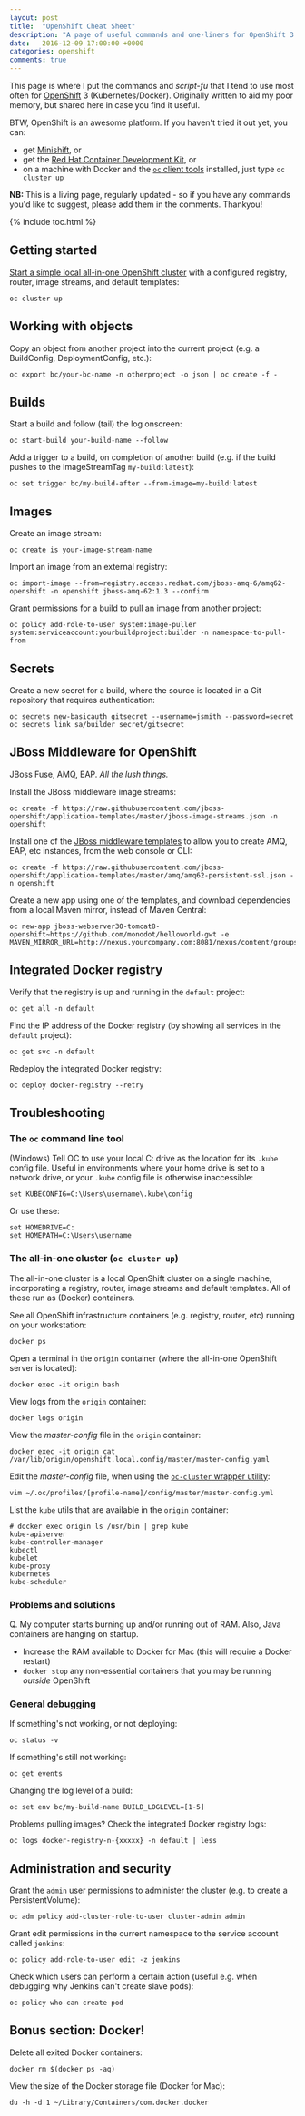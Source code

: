 ```yaml
---
layout: post
title:  "OpenShift Cheat Sheet"
description: "A page of useful commands and one-liners for OpenShift 3 - including builds, deployments, and troubleshooting."
date:   2016-12-09 17:00:00 +0000
categories: openshift
comments: true
---
```


This page is where I put the commands and _script-fu_ that I tend to use most often for [OpenShift][os] 3 (Kubernetes/Docker). Originally written to aid my poor memory, but shared here in case you find it useful.

BTW, OpenShift is an awesome platform. If you haven't tried it out yet, you can:

- get [Minishift][minishift], or
- get the [Red Hat Container Development Kit][cdk], or
- on a machine with Docker and the [`oc` client tools][occlient] installed, just type `oc cluster up`

**NB:** This is a living page, regularly updated - so if you have any commands you'd like to suggest, please add them in the comments. Thankyou!

{% include toc.html %}

## Getting started

[Start a simple local all-in-one OpenShift cluster][clusterup] with a configured registry, router, image streams, and default templates:

    oc cluster up

## Working with objects

Copy an object from another project into the current project (e.g. a BuildConfig, DeploymentConfig, etc.):

    oc export bc/your-bc-name -n otherproject -o json | oc create -f -

## Builds

Start a build and follow (tail) the log onscreen:

    oc start-build your-build-name --follow

Add a trigger to a build, on completion of another build (e.g. if the build pushes to the ImageStreamTag `my-build:latest`):

    oc set trigger bc/my-build-after --from-image=my-build:latest

## Images

Create an image stream:

    oc create is your-image-stream-name

Import an image from an external registry:

    oc import-image --from=registry.access.redhat.com/jboss-amq-6/amq62-openshift -n openshift jboss-amq-62:1.3 --confirm

Grant permissions for a build to pull an image from another project:

    oc policy add-role-to-user system:image-puller system:serviceaccount:yourbuildproject:builder -n namespace-to-pull-from

## Secrets

Create a new secret for a build, where the source is located in a Git repository that requires authentication:

    oc secrets new-basicauth gitsecret --username=jsmith --password=secret
    oc secrets link sa/builder secret/gitsecret

## JBoss Middleware for OpenShift

JBoss Fuse, AMQ, EAP. _All the lush things._

Install the JBoss middleware image streams:

    oc create -f https://raw.githubusercontent.com/jboss-openshift/application-templates/master/jboss-image-streams.json -n openshift

Install one of the [JBoss middleware templates][jbosstpl] to allow you to create AMQ, EAP, etc instances, from the web console or CLI:

    oc create -f https://raw.githubusercontent.com/jboss-openshift/application-templates/master/amq/amq62-persistent-ssl.json -n openshift

Create a new app using one of the templates, and download dependencies from a local Maven mirror, instead of Maven Central:

    oc new-app jboss-webserver30-tomcat8-openshift~https://github.com/monodot/helloworld-gwt -e MAVEN_MIRROR_URL=http://nexus.yourcompany.com:8081/nexus/content/groups/public/

## Integrated Docker registry

Verify that the registry is up and running in the `default` project:

    oc get all -n default

Find the IP address of the Docker registry (by showing all services in the `default` project):

    oc get svc -n default

Redeploy the integrated Docker registry:

    oc deploy docker-registry --retry

## Troubleshooting

### The `oc` command line tool

(Windows) Tell OC to use your local C: drive as the location for its `.kube` config file. Useful in environments where your home drive is set to a network drive, or your `.kube` config file is otherwise inaccessible:

    set KUBECONFIG=C:\Users\username\.kube\config

Or use these:

    set HOMEDRIVE=C:
    set HOMEPATH=C:\Users\username
    
### The all-in-one cluster (`oc cluster up`)

The all-in-one cluster is a local OpenShift cluster on a single machine, incorporating a registry, router, image streams and default templates. All of these run as (Docker) containers.

See all OpenShift infrastructure containers (e.g. registry, router, etc) running on your workstation:

    docker ps

Open a terminal in the `origin` container (where the all-in-one OpenShift server is located):

    docker exec -it origin bash

View logs from the `origin` container:

    docker logs origin

View the _master-config_ file in the `origin` container:

    docker exec -it origin cat /var/lib/origin/openshift.local.config/master/master-config.yaml

Edit the _master-config_ file, when using the [`oc-cluster` wrapper utility][wrapper]:

    vim ~/.oc/profiles/[profile-name]/config/master/master-config.yml

List the `kube` utils that are available in the `origin` container:

    # docker exec origin ls /usr/bin | grep kube
    kube-apiserver
    kube-controller-manager
    kubectl
    kubelet
    kube-proxy
    kubernetes
    kube-scheduler

### Problems and solutions

Q. My computer starts burning up and/or running out of RAM. Also, Java containers are hanging on startup.

- Increase the RAM available to Docker for Mac (this will require a Docker restart)
- `docker stop` any non-essential containers that you may be running _outside_ OpenShift

### General debugging

If something's not working, or not deploying:

    oc status -v

If something's still not working:

    oc get events

Changing the log level of a build:

    oc set env bc/my-build-name BUILD_LOGLEVEL=[1-5]

Problems pulling images? Check the integrated Docker registry logs:

    oc logs docker-registry-n-{xxxxx} -n default | less

## Administration and security

Grant the `admin` user permissions to administer the cluster (e.g. to create a PersistentVolume):

    oc adm policy add-cluster-role-to-user cluster-admin admin

Grant edit permissions in the current namespace to the service account called `jenkins`:

    oc policy add-role-to-user edit -z jenkins

Check which users can perform a certain action (useful e.g. when debugging why Jenkins can't create slave pods):

    oc policy who-can create pod

## Bonus section: Docker!

Delete all exited Docker containers:

    docker rm $(docker ps -aq)

View the size of the Docker storage file (Docker for Mac):

    du -h -d 1 ~/Library/Containers/com.docker.docker

[os]: https://www.openshift.org/
[cdk]: https://developers.redhat.com/products/cdk/overview/
[minishift]: https://www.openshift.org/minishift/
[clusterup]: https://github.com/openshift/origin/blob/master/docs/cluster_up_down.md
[jbosstpl]: https://github.com/jboss-openshift/application-templates
[occlient]: https://github.com/openshift/origin/releases
[wrapper]: https://github.com/openshift-evangelists/oc-cluster-wrapper

